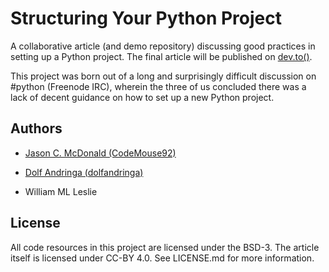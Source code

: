 # Structuring Your Python Project

A collaborative article (and demo repository) discussing good practices in setting up a Python project.
The final article will be published on [dev.to()][1].

This project was born out of a long and surprisingly difficult discussion on #python (Freenode IRC), wherein
the three of us concluded there was a lack of decent guidance on how to set up a new Python project.

## Authors

* [Jason C. McDonald (CodeMouse92)][2]

* [Dolf Andringa (dolfandringa)][3]

* William ML Leslie

## License

All code resources in this project are licensed under the BSD-3. The article itself is licensed under CC-BY 4.0. See LICENSE.md for more information.

[1]: https://dev.to/
[2]: http://indeliblebluepen.com/
[3]: http://allican.be/
